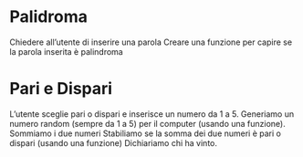 Palidroma
===
Chiedere all’utente di inserire una parola
Creare una funzione per capire se la parola inserita è palindroma

Pari e Dispari
===
L’utente sceglie pari o dispari e inserisce un numero da 1 a 5.
Generiamo un numero random (sempre da 1 a 5) per il computer (usando una funzione).
Sommiamo i due numeri
Stabiliamo se la somma dei due numeri è pari o dispari (usando una funzione)
Dichiariamo chi ha vinto.